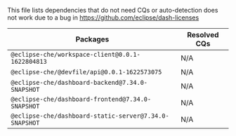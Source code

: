 This file lists dependencies that do not need CQs or auto-detection does not work due to a bug in https://github.com/eclipse/dash-licenses

| Packages | Resolved CQs |
| --- | --- |
| `@eclipse-che/workspace-client@0.0.1-1622804813` | N/A |
| `@eclipse-che/@devfile/api@0.0.1-1622573075` | N/A |
| `@eclipse-che/dashboard-backend@7.34.0-SNAPSHOT` | N/A |
| `@eclipse-che/dashboard-frontend@7.34.0-SNAPSHOT` | N/A |
| `@eclipse-che/dashboard-static-server@7.34.0-SNAPSHOT` | N/A |
